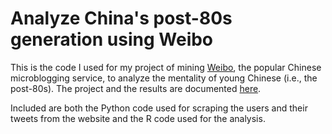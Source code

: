 Analyze China's post-80s generation using Weibo
=====

This is the code I used for my project of mining [Weibo](http://en.wikipedia.org/wiki/Sina_Weibo), the popular Chinese microblogging service, to analyze the mentality of young Chinese (i.e., the post-80s). The project and the results are documented [here](http://www.runzemc.com/2014/09/analyzing-chinas-post-80s.html).

Included are both the Python code used for scraping the users and their tweets from the website and the R code used for the analysis.
